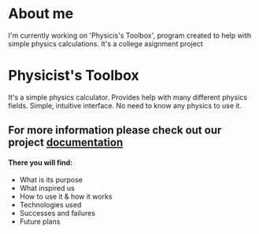 # About me
I'm currently working on 'Physicis's Toolbox', program created to help with simple physics calculations. It's a college asignment project
# Physicist's Toolbox
It's a simple physics calculator. Provides help with many different physics fields. Simple, intuitive interface. No need to know any physics to use it.
## For more information please check out our project [documentation](https://github.com/AGH-Narzedzia-Informatyczne/Physicist-s-Toolbox/wiki)
#### There you will find:
* What is its purpose
* What inspired us
* How to use it & how it works
* Technologies used
* Successes and failures
* Future plans
